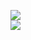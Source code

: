 [![](https://img.shields.io/badge/Made%20With-Github%20Spray-lightgrey.svg?style=for-the-badge&logo=github)](https://github.com/Annihil/github-spray#27657)  
[![](https://i.imgur.com/2DrTn0Z.gif)](https://github.com/Annihil/github-spray)